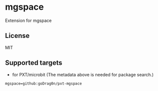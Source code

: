 # mgspace

Extension for mgspace

## License

MIT

## Supported targets

* for PXT/microbit
(The metadata above is needed for package search.)

```package
mgspace=github:goDrag0n/pxt-mgspace
```
